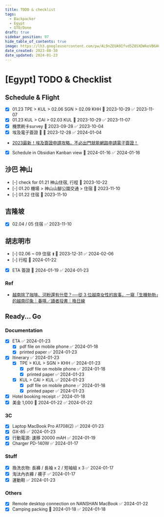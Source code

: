 ```yaml
---
title: TODO & checklist
tags:
  - Backpacker
  - Egypt
  - GTD/Done
draft: true
sidebar_position: 97
hide_table_of_contents: true
image: https://lh3.googleusercontent.com/pw/AL9nZEUA9Ifvd5Z8SXDWkeVB6AC4MPGwnXaL6kBXNPoXwOQQ2jOcZ1Jw_0p8TKK8C3ZX0e67_FOY15eDrm7aaXSQJcKtoUzC80SAQEHsaBy6qS2AqNNs5VUFNXBKm439y_1wkvmDl-PnL8ReojnIumNlEvOXBg=w800-no?authuser=0
date_created: 2023-08-30
date_updated: 2024-01-23
---
```


# [Egypt] TODO & Checklist

## Schedule & Flight

- [x] 01.23 TPE > KUL > 02.06 SGN > 02.09 KHH 📅 2023-10-29 ✅ 2023-11-07
- [x] 01.23 KUL > CAI > 02.03 KUL 📅 2023-10-29 ✅ 2023-11-07
- [x] 機票刷卡survey 📅 2023-09-28 ✅ 2023-10-04
- [x] 埃及電子簽證 🔺 📅 2023-12-28 ✅ 2024-01-04
- [2023最新！埃及簽證申請攻略，不必出門就能網路申請電子簽證！](https://ninetyroadtravel.com/egypt/visa-2/)
- [x] Schedule in Obsidian Kanban view 📅 2024-01-16 ✅ 2024-01-16

## 沙巴 神山

- [-] check for 01.21 神山住宿, 行程 📅 2023-10-22
- [-] 01.20 機場 > 神山山腳公園交通 > 住宿 📅 2023-11-10
- [-] 01.22 住宿 📅 2023-11-10

## 吉隆坡

- [x] 02.04 / 05 住宿 ✅ 2023-11-10

## 胡志明市

- [-] 02.06 ~ 09 住宿 ⏫ 📅 2023-12-31 ✅ 2024-02-06
- [-] 行程 📅 2024-01-22
- [x] ETA 簽證 📅 2024-01-19 ✅ 2024-01-23

### Ref

- [越南除了咖啡、河粉還有什麼？──從 3 位越南女性的故事，一窺「生機勃勃」的越南印象｜春嘻／讀者投書｜換日線](https://crossing.cw.com.tw/article/18484)

## Ready... Go

### Documentation

- [x] ETA ✅ 2024-01-23
  - [x] pdf file on mobile phone ✅ 2024-01-18
  - [x] printed paper ✅ 2024-01-23
- [x] Itinerary ✅ 2024-01-23
  - [x] TPE > KUL > SGN > KHH ✅ 2024-01-23
    - [x] pdf file on mobile phone ✅ 2024-01-18
    - [x] printed paper ✅ 2024-01-23
  - [x] KUL > CAI > KUL ✅ 2024-01-23
    - [x] pdf file on mobile phone ✅ 2024-01-18
    - [x] printed paper ✅ 2024-01-23
- [x] Hotel booking receipt ✅ 2024-01-18
- [x] 美金 1,000 📅 2024-01-22 ✅ 2024-01-22

### 3C

- [x] Laptop MacBook Pro A1708(2) ✅ 2024-01-23
- [x] GX-85 ✅ 2024-01-23
- [x] 行動電源: 速移 20000 mAH ✅ 2024-01-19
- [x] Charger PD-140W ✅ 2024-01-17

### Stuff

- [x] 換洗衣物: 長褲 / 長袖 x 2 / 短袖組 x 3 ✅ 2024-01-17
- [x] 淘汰內衣褲 / 襪子 ✅ 2024-01-17
- [x] 運動鞋 ✅ 2024-01-23

### Others

- [x] Remote desktop connection on NANSHAN MacBook ✅ 2024-01-22
- [x] Camping packing 📅 2024-01-18 ✅ 2024-01-18
